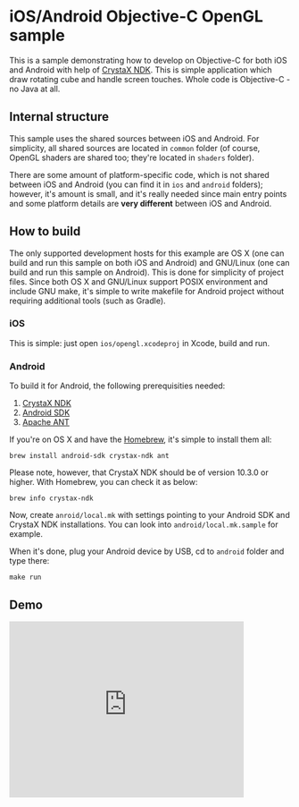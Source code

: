 # iOS/Android Objective-C OpenGL sample

This is a sample demonstrating how to develop on Objective-C for both iOS and Android
with help of [CrystaX NDK](https://www.crystax.net/android/ndk). This is simple application
which draw rotating cube and handle screen touches. Whole code is Objective-C - no Java at all.

## Internal structure

This sample uses the shared sources between iOS and Android. For simplicity, all shared sources
are located in `common` folder (of course, OpenGL shaders are shared too; they're located in `shaders` folder).

There are some amount of platform-specific code, which is not shared between iOS and Android
(you can find it in `ios` and `android` folders); however, it's amount is small, and it's
really needed since main entry points and some platform details are **very different** between
iOS and Android.

## How to build

The only supported development hosts for this example are OS X (one can build and run this sample on both iOS and Android)
and GNU/Linux (one can build and run this sample on Android). This is done for simplicity of project files.
Since both OS X and GNU/Linux support POSIX environment and include GNU make, it's simple to write makefile for Android
project without requiring additional tools (such as Gradle).

### iOS

This is simple: just open `ios/opengl.xcodeproj` in Xcode, build and run.

### Android

To build it for Android, the following prerequisities needed:

1. [CrystaX NDK](https://www.crystax.net/android/ndk)
2. [Android SDK](http://developer.android.com/sdk/index.html)
3. [Apache ANT](http://ant.apache.org/)

If you're on OS X and have the [Homebrew](http://brew.sh), it's simple to install them all:

```
brew install android-sdk crystax-ndk ant
```

Please note, however, that CrystaX NDK should be of version 10.3.0 or higher. With Homebrew, you can
check it as below:

```
brew info crystax-ndk
```

Now, create `anroid/local.mk` with settings pointing to your Android SDK and CrystaX NDK installations.
You can look into `android/local.mk.sample` for example.

When it's done, plug your Android device by USB, cd to `android` folder and type there:
```
make run
```

## Demo

<iframe width="420" height="315" src="https://www.youtube.com/embed/wUxPXT_gEmA" frameborder="0" allowfullscreen></iframe>
